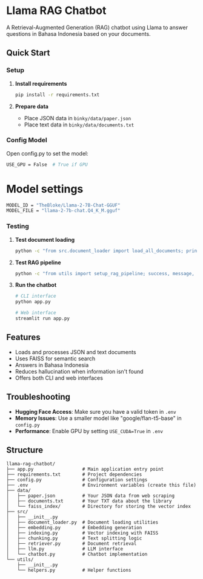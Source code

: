 # Llama RAG Chatbot

A Retrieval-Augmented Generation (RAG) chatbot using Llama to answer questions in Bahasa Indonesia based on your documents.

## Quick Start

### Setup

1. **Install requirements**
   ```bash
   pip install -r requirements.txt
   ```

2. **Prepare data**
   - Place JSON data in `binky/data/paper.json`
   - Place text data in `binky/data/documents.txt`

### Config Model
Open config.py to set the model:
```bash
USE_GPU = False  # True if GPU
```

# Model settings 
```bash
MODEL_ID = "TheBloke/Llama-2-7B-Chat-GGUF"
MODEL_FILE = "llama-2-7b-chat.Q4_K_M.gguf" 
```

### Testing

1. **Test document loading**
   ```bash
   python -c "from src.document_loader import load_all_documents; print(load_all_documents())"
   ```

2. **Test RAG pipeline**
   ```bash
   python -c "from utils import setup_rag_pipeline; success, message, vectorstore = setup_rag_pipeline(); print(message)"
   ```

3. **Run the chatbot**
   ```bash
   # CLI interface
   python app.py
   
   # Web interface
   streamlit run app.py
   ```

## Features

- Loads and processes JSON and text documents
- Uses FAISS for semantic search
- Answers in Bahasa Indonesia
- Reduces hallucination when information isn't found
- Offers both CLI and web interfaces

## Troubleshooting

- **Hugging Face Access**: Make sure you have a valid token in `.env`
- **Memory Issues**: Use a smaller model like "google/flan-t5-base" in `config.py`
- **Performance**: Enable GPU by setting `USE_CUDA=True` in `.env`

## Structure

```
llama-rag-chatbot/
├── app.py                  # Main application entry point
├── requirements.txt        # Project dependencies
├── config.py               # Configuration settings
├── .env                    # Environment variables (create this file)
├── data/
│   ├── paper.json          # Your JSON data from web scraping
│   ├── documents.txt       # Your TXT data about the library
│   └── faiss_index/        # Directory for storing the vector index
├── src/
│   ├── __init__.py
│   ├── document_loader.py  # Document loading utilities
│   ├── embedding.py        # Embedding generation
│   ├── indexing.py         # Vector indexing with FAISS
│   ├── chunking.py         # Text splitting logic
│   ├── retriever.py        # Document retrieval
│   ├── llm.py              # LLM interface
│   └── chatbot.py          # Chatbot implementation
└── utils/
    ├── __init__.py
    └── helpers.py          # Helper functions
```